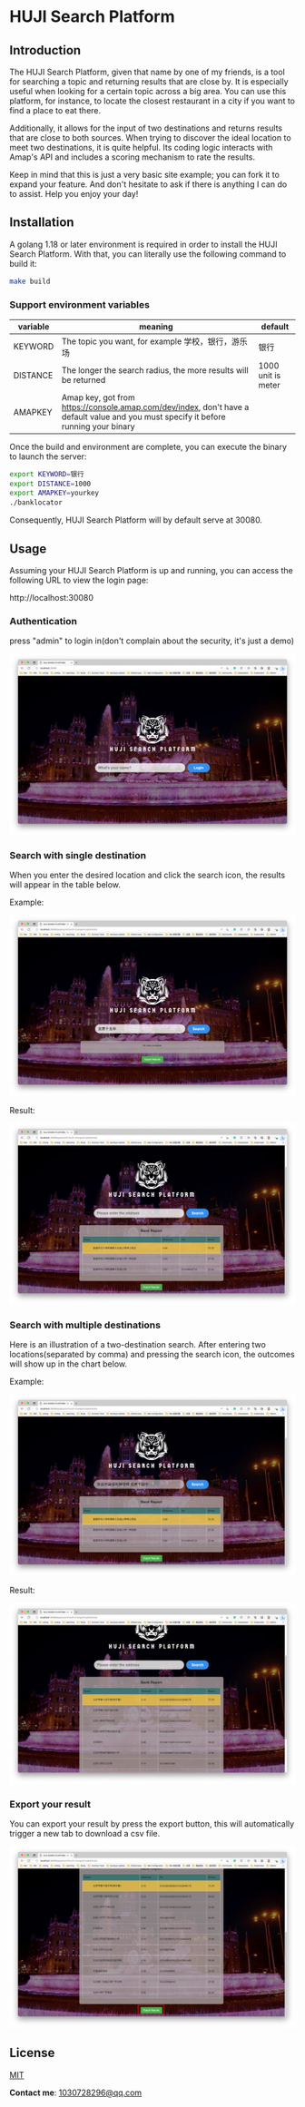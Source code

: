 # HUJI Search Platform

## Introduction

The HUJI Search Platform, given that name by one of my friends, is a tool for searching a topic and returning results that are close by. It is especially useful when looking for a certain topic across a big area. You can use this platform, for instance, to locate the closest restaurant in a city if you want to find a place to eat there.

Additionally, it allows for the input of two destinations and returns results that are close to both sources. When trying to discover the ideal location to meet two destinations, it is quite helpful.
Its coding logic interacts with Amap's API and includes a scoring mechanism to rate the results.

Keep in mind that this is just a very basic site example; you can fork it to expand your feature. And don't hesitate to ask if there is anything I can do to assist. Help you enjoy your day!

## Installation

A golang 1.18 or later environment is required in order to install the HUJI Search Platform.
With that, you can literally use the following command to build it:

```bash
make build
```

### Support environment variables

| variable | meaning                                                                                                                              | default            |
|----------|--------------------------------------------------------------------------------------------------------------------------------------|--------------------|
| KEYWORD  | The topic you want, for example 学校，银行，游乐场                                                                                            | 银行                 |
| DISTANCE | The longer the search radius, the more results will be returned                                                                    | 1000 unit is meter |
| AMAPKEY  | Amap key, got from https://console.amap.com/dev/index, don't have a default value and you must specify it before running your binary ||

Once the build and environment are complete, you can execute the binary to launch the server:

```bash
export KEYWORD=银行
export DISTANCE=1000
export AMAPKEY=yourkey
./banklocator
```

Consequently, HUJI Search Platform will by default serve at 30080.

## Usage

Assuming your HUJI Search Platform is up and running, you can access the following URL to view the login page:

http://localhost:30080

### Authentication

press "admin" to login in(don't complain about the security, it's just a demo)

![](static/auth.png)

### Search with single destination

When you enter the desired location and click the search icon, the results will appear in the table below.

Example:

![](static/single-search.png)

Result:

![](static/single-result.png)

### Search with multiple destinations

Here is an illustration of a two-destination search. After entering two locations(separated by comma) and pressing the search icon, the outcomes will show up in the chart below.

Example:

![](static/multi-search.png)

Result:

![](static/multi-result.png)

### Export your result

You can export your result by press the export button, this will automatically trigger a new tab to download a csv file.

![](static/export.png)

## License

[MIT](https://choosealicense.com/licenses/mit/)  

**Contact me**: 1030728296@qq.com
